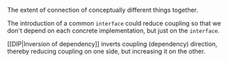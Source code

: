 The extent of connection of conceptually different things together.

The introduction of a common `interface` could reduce coupling so that we don't depend on each concrete implementation, but just on the `interface`.

[[DIP|Inversion of dependency]] inverts coupling (dependency) direction, thereby reducing coupling on one side, but increasing it on the other.
